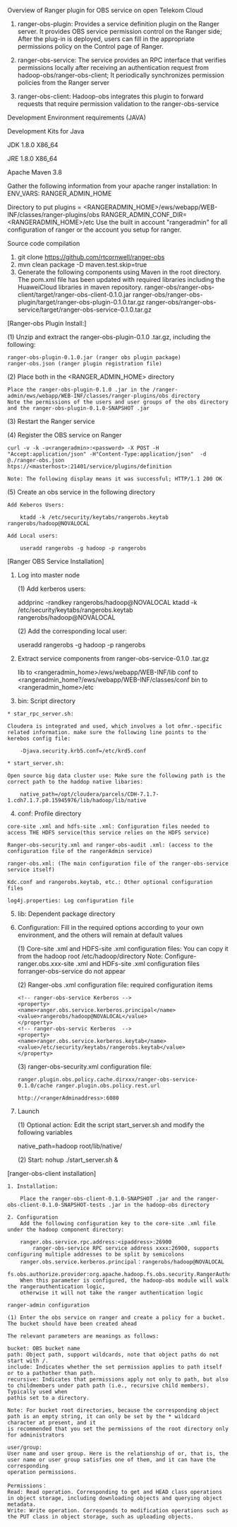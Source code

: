 Overview of Ranger plugin for OBS service on open Telekom Cloud
 

1.	ranger-obs-plugin: Provides a service definition plugin on the Ranger server. It provides OBS service permission control on the Ranger side; After the plug-in is deployed, users can fill in the appropriate permissions policy on the Control page of Ranger. 

2.	ranger-obs-service: The service provides an RPC interface that verifies permissions locally after receiving an authentication request from hadoop-obs/ranger-obs-client; It periodically synchronizes permission policies from the Ranger server 

3.	ranger-obs-client: Hadoop-obs integrates this plugin to forward requests that require permission validation to the ranger-obs-service

Development Environment requirements (JAVA)

Development Kits for Java

JDK 1.8.0 X86_64

JRE 1.8.0 X86_64

Apache Maven 3.8

Gather the following information from your apache ranger installation:
In ENV_VARS: RANGER_ADMIN_HOME

Directory to put plugins = <RANGERADMIN_HOME>/ews/webapp/WEB-INF/classes/ranger-plugins/obs
RANGER_ADMIN_CONF_DIR=<RANGERADMIN_HOME>/etc
Use the built in account "rangeradmin" for all configuration of ranger or the account you setup for ranger.


Source code compilation
1.	git clone https://github.com/rtcornwell/ranger-obs
2.	mvn clean package -D maven.test.skip=true
3.	Generate the following components using Maven in the root directory. The pom.xml file has been updated with required libraries including the HuaweiCloud libraries in maven repository.
ranger-obs/ranger-obs-client/target/ranger-obs-client-0.1.0.jar
ranger-obs/ranger-obs-plugin/target/ranger-obs-plugin-0.1.0.tar.gz
ranger-obs/ranger-obs-service/target/ranger-obs-service-0.1.0.tar.gz

[Ranger-obs Plugin Install:]

(1) Unzip and extract the ranger-obs-plugin-0.1.0 .tar.gz, including the following:

	ranger-obs-plugin-0.1.0.jar (ranger obs plugin package)
	ranger-obs.json (ranger plugin registration file)

(2) Place both in the <RANGER_ADMIN_HOME> directory

	Place the ranger-obs-plugin-0.1.0 .jar in the /ranger-admin/ews/webapp/WEB-INF/classes/ranger-plugins/obs directory
	Note the permissions of the users and user groups of the obs directory and the ranger-obs-plugin-0.1.0-SNAPSHOT .jar

(3) Restart the Ranger service

(4) Register the OBS service on Ranger

	curl -v -k -u<rangeradmin>:<password> -X POST -H "Accept:application/json" -H"Content-Type:application/json"  -d @./ranger-obs.json htps://<masterhost>:21401/service/plugins/definition

	Note: The following display means it was successful; HTTP/1.1 200 OK

(5) Create an obs service in the following directory

	Add Keberos Users: 
	
		ktadd -k /etc/security/keytabs/rangerobs.keytab rangerobs/hadoop@NOVALOCAL
		
	Add Local users: 
	
		useradd rangerobs -g hadoop -p rangerobs


[Ranger OBS Service Installation]

1.	Log into master node
	
	(1) Add kerberos users:

	addprinc -randkey rangerobs/hadoop@NOVALOCAL
	ktadd -k /etc/security/keytabs/rangerobs.keytab rangerobs/hadoop@NOVALOCAL

	(2) Add the corresponding local user:

	useradd rangerobs -g hadoop -p rangerobs

2.	Extract service components from ranger-obs-service-0.1.0 .tar.gz
	
	lib to <rangeradmin_home>/ews/webapp/WEB-INF/lib
	conf to <rangeradmin_home?/ews/webapp/WEB-INF/classes/conf
	bin to <rangeradmin_home>/etc

3.	 bin: Script directory

	* star_rpc_server.sh: 

	Cloudera is integrated and used, which involves a lot ofmr.-specific related information. make sure the following line points to the kerebos config file:
	
		-Djava.security.krb5.conf=/etc/krd5.conf

	* start_server.sh: 
	
	Open source big data cluster use: Make sure the following path is the correct path to the haddop native libaries: 
	
		native_path=/opt/cloudera/parcels/CDH-7.1.7-1.cdh7.1.7.p0.15945976/lib/hadoop/lib/native

4.	 conf: Profile directory

	core-site .xml and hdfs-site .xml: Configuration files needed to access THE HDFS service(this service relies on the HDFS service)

	Ranger-obs-security.xml and ranger-obs-audit .xml: (access to the configuration file of the rangerAdmin service)

	ranger-obs.xml: (The main configuration file of the ranger-obs-service service itself)

	Kdc.conf and rangerobs.keytab, etc.: Other optional configuration files

	log4j.properties: Log configuration file

5.	lib: Dependent package directory

6.	Configuration: Fill in the required options according to your own environment, and the others will remain at default values

	(1) Core-site .xml and HDFS-site .xml configuration files:
	You can copy it from the hadoop root /etc/hadoop/directory
	Note: Configure-ranger.obs.xxx-site .xml and HDFs-site .xml configuration files forranger-obs-service do not appear

	(2) Ranger-obs .xml configuration file: required configuration items


		<!-- ranger-obs-service Kerberos -->
		<property>
		<name>ranger.obs.service.kerberos.principal</name>
		<value>rangerobs/hadoop@NOVALOCAL</value>
		</property>
		<!-- ranger-obs-servic Kerberos  -->
		<property>
		<name>ranger.obs.service.kerberos.keytab</name>
		<value>/etc/security/keytabs/rangerobs.keytab</value>
		</property>

	(3) ranger-obs-security.xml configuration file: 

		ranger.plugin.obs.policy.cache.dirxxx/ranger-obs-service-0.1.0/cache ranger.plugin.obs.policy.rest.url

		http://<rangerAdminaddress>:6080

7. Launch
	
	(1) Optional action: Edit the script start_server.sh and modify the following variables

	native_path=hadoop root/lib/native/

	(2) Start: nohup ./start_server.sh &





[ranger-obs-client installation]

	1. Installation:

		Place the ranger-obs-client-0.1.0-SNAPSHOT .jar and the ranger-obs-client-0.1.0-SNAPSHOT-tests .jar in the hadoop-obs directory

	2. Configuration
		Add the following configuration key to the core-site .xml file under the hadoop component directory:

		ranger.obs.service.rpc.address:<ipaddress>:26900
			ranger-obs-service RPC service address xxxx:26900, supports configuring multiple addresses to be split by semicolons
		ranger.obs.service.kerberos.principal：rangerobs/hadoop@NOVALOCAL
		fs.obs.authorize.provider:org.apache.hadoop.fs.obs.security.RangerAuthorizeProvider:
		When this parameter is configured, the hadoop-obs module will walk the rangerauthentication logic, 
		otherwise it will not take the ranger authentication logic

	ranger-admin configuration

	(1)	Enter the obs service on ranger and create a policy for a bucket. The bucket should have been created ahead

	The relevant parameters are meanings as follows:

	bucket: OBS bucket name
	path: Object path, support wildcards, note that object paths do not start with /.
	include: Indicates whether the set permission applies to path itself or to a pathother than path.
	recursive: Indicates that permissions apply not only to path, but also to childmembers under path path (i.e., recursive child members). Typically used when
	pathis set to a directory.

	Note: For bucket root directories, because the corresponding object path is an empty string, it can only be set by the * wildcard character at present, and it
	is recommended that you set the permissions of the root directory only for administrators

	user/group: 
	User name and user group. Here is the relationship of or, that is, the user name or user group satisfies one of them, and it can have the corresponding 
	operation permissions.

	Permissions：
	Read: Read operation. Corresponding to get and HEAD class operations in object storage, including downloading objects and querying object metadata.
	Write: Write operation. Corresponds to modification operations such as the PUT class in object storage, such as uploading objects.


